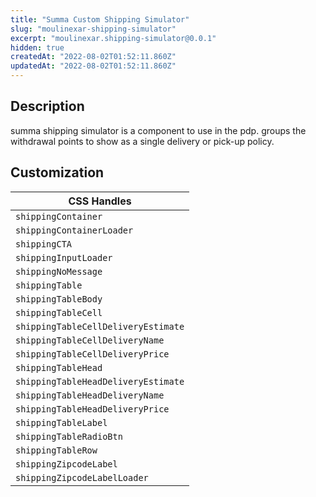 ```yaml
---
title: "Summa Custom Shipping Simulator"
slug: "moulinexar-shipping-simulator"
excerpt: "moulinexar.shipping-simulator@0.0.1"
hidden: true
createdAt: "2022-08-02T01:52:11.860Z"
updatedAt: "2022-08-02T01:52:11.860Z"
---
```

## Description
summa shipping simulator is a component to use in the pdp. groups the withdrawal points to show as a single delivery or pick-up policy.

## Customization

| CSS Handles                         |
| ----------------------------------- |
| `shippingContainer`                 |
| `shippingContainerLoader`           |
| `shippingCTA`                       |
| `shippingInputLoader`               |
| `shippingNoMessage`                 |
| `shippingTable`                     |
| `shippingTableBody`                 |
| `shippingTableCell`                 |
| `shippingTableCellDeliveryEstimate` |
| `shippingTableCellDeliveryName`     |
| `shippingTableCellDeliveryPrice`    |
| `shippingTableHead`                 |
| `shippingTableHeadDeliveryEstimate` |
| `shippingTableHeadDeliveryName`     |
| `shippingTableHeadDeliveryPrice`    |
| `shippingTableLabel`                |
| `shippingTableRadioBtn`             |
| `shippingTableRow`                  |
| `shippingZipcodeLabel`              |
| `shippingZipcodeLabelLoader`        |